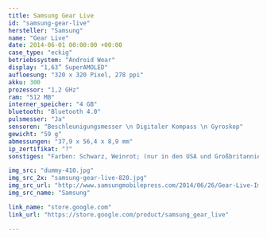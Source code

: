 ```yaml
---
title: Samsung Gear Live
id: "samsung-gear-live"
hersteller: "Samsung"
name: "Gear Live"
date: 2014-06-01 00:00:00 +00:00
case_type: "eckig"
betriebssystem: "Android Wear"
display: "1,63” SuperAMOLED"
aufloesung: "320 x 320 Pixel, 278 ppi"
akku: 300
prozessor: "1,2 GHz"
ram: "512 MB"
interner_speicher: "4 GB"
bluetooth: "Bluetooth 4.0"
pulsmesser: "Ja"
sensoren: "Beschleunigungsmesser \n Digitaler Kompass \n Gyroskop"
gewicht: "59 g"
abmessungen: "37,9 x 56,4 x 8,9 mm"
ip_zertifikat: "?"
sonstiges: "Farben: Schwarz, Weinrot; (nur in den USA und Großbritannien erhältlich)"

img_src: "dummy-410.jpg"
img_src_2x: "samsung-gear-live-820.jpg"
img_src_url: "http://www.samsungmobilepress.com/2014/06/26/Gear-Live-Image"
img_src_name: "Samsung"

link_name: "store.google.com"
link_url: "https://store.google.com/product/samsung_gear_live"

---
```

